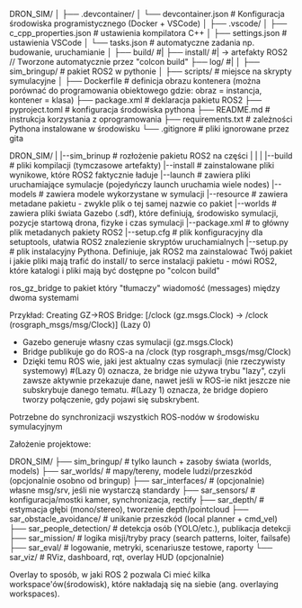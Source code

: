 DRON_SIM/
│
├── .devcontainer/
│   └── devcontainer.json     # Konfiguracja środowiska programistycznego (Docker + VSCode)
│
├── .vscode/
│   ├── c_cpp_properties.json # ustawienia kompilatora C++
│   ├── settings.json         # ustawienia VSCode
│   └── tasks.json            # automatyczne zadania np. budowanie, uruchamianie
│
├── build/                    #|
├── install/                  #| -> artefakty ROS2 // Tworzone automatycznie przez "colcon build"
├── log/                      #|
│
├── sim_bringup/              # pakiet ROS2 w pythonie
│
├── scripts/                  # miejsce na skrypty symulacyjne
│
├── Dockerfile                # definicja obrazu kontenera (można porównać do programowania obiektowego gdzie: obraz = instancja, kontener = klasa)
├── package.xml               # deklaracja pakietu ROS2
├── pyproject.toml            # konfiguracja środowiska pythona
├── README.md                 # instrukcja korzystania z oprogramowania
├── requirements.txt          # zależności Pythona instalowane w środowisku
└── .gitignore                # pliki ignorowane przez gita


DRON_SIM/
|
|--sim_brinup           # rozłożenie pakietu ROS2 na części
|   |
|   |--build            # pliki kompilacji (tymczasowe artefakty)
    |--install          # zainstalowane pliki wynikowe, które ROS2 faktycznie ładuje
    |--launch           # zawiera pliki uruchamiające symulacje (pojedyńczy launch uruchamia wiele nodes)
    |--models           # zawiera modele wykorzystane w symulacji
    |--resource         # zawiera metadane pakietu - zwykle plik o tej samej nazwie co pakiet
    |--worlds           # zawiera pliki świata Gazebo (.sdf), które definiują, środowisko symulacji, pozycje startową drona, fizyke i czas symulacji
    |--package.xml      # to główny plik metadanych pakiety ROS2
    |--setup.cfg        # plik konfiguracyjny dla setuptools, ułatwia ROS2 znalezienie skryptów uruchamialnych
    |--setup.py         # plik instalacyjny Pythona. Definiuje, jak ROS2 ma zainstalować Twój pakiet i jakie pliki mają trafić do install/
                          to serce instalacji pakietu - mówi ROS2, które katalogi i pliki mają być dostępne po "colcon build"

ros_gz_bridge to pakiet który "tłumaczy" wiadomość (messages) między dwoma systemami

Przykład: Creating GZ->ROS Bridge: [/clock (gz.msgs.Clock) -> /clock (rosgraph_msgs/msg/Clock)] (Lazy 0)

- Gazebo generuje własny czas symulacji (gz.msgs.Clock)
- Bridge publikuje go do ROS-a na /clock (typ rosgraph_msgs/msg/Clock)
- Dzięki temu ROS wie, jaki jest aktualny czas symulacji (nie rzeczywisty systemowy)
#(Lazy 0) oznacza, że bridge nie używa trybu "lazy", czyli zawsze aktywnie przekazuje dane, nawet jeśli w ROS-ie nikt jeszcze nie subskrybuje danego tematu.
#(Lazy 1) oznacza, że bridge dopiero tworzy połączenie, gdy pojawi się subskrybent.

Potrzebne do synchronizacji wszystkich ROS-nodów w środowisku symulacyjnym



Założenie projektowe:

DRON_SIM/
├── sim_bringup/                # tylko launch + zasoby świata (worlds, models)
├── sar_worlds/                 # mapy/tereny, modele ludzi/przeszkód (opcjonalnie osobno od bringup)
├── sar_interfaces/             # (opcjonalnie) własne msg/srv, jeśli nie wystarczą standardy
├── sar_sensors/                # konfiguracja/mostki kamer, synchronizacja, rectify
├── sar_depth/                  # estymacja głębi (mono/stereo), tworzenie depth/pointcloud
├── sar_obstacle_avoidance/     # unikanie przeszkód (local planner + cmd_vel)
├── sar_people_detection/       # detekcja osób (YOLO/etc.), publikacja detekcji
├── sar_mission/                # logika misji/tryby pracy (search patterns, loiter, failsafe)
├── sar_eval/                   # logowanie, metryki, scenariusze testowe, raporty
└── sar_viz/                    # RViz, dashboard, rqt, overlay HUD (opcjonalnie)

Overlay to sposób, w jaki ROS 2 pozwala Ci mieć kilka workspace'ów(środowisk), które nakładają się na siebie (ang. overlaying workspaces).

